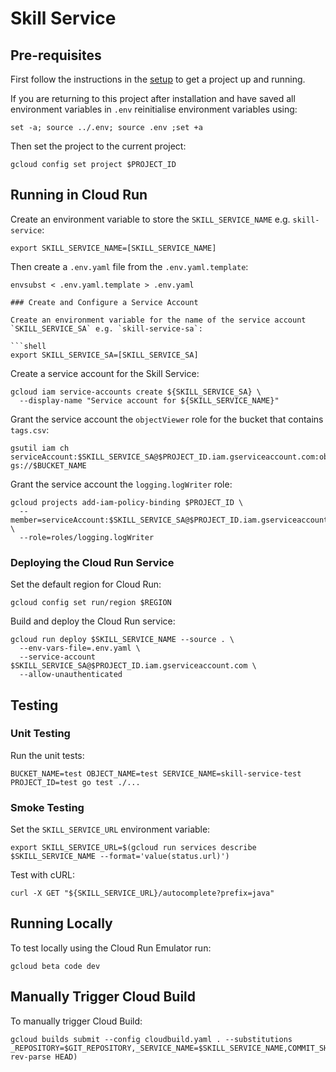 # Skill Service

## Pre-requisites

First follow the instructions in the [setup](../setup/README.md) to get a project up and running.

If you are returning to this project after installation and have saved all environment variables in `.env` reinitialise environment variables using:

```shell
set -a; source ../.env; source .env ;set +a
```

Then set the project to the current project:

```shell
gcloud config set project $PROJECT_ID
```

## Running in Cloud Run

Create an environment variable to store the `SKILL_SERVICE_NAME` e.g. `skill-service`:

```shell
export SKILL_SERVICE_NAME=[SKILL_SERVICE_NAME]
```

Then create a `.env.yaml` file from the `.env.yaml.template`:

```shell
envsubst < .env.yaml.template > .env.yaml

### Create and Configure a Service Account

Create an environment variable for the name of the service account `SKILL_SERVICE_SA` e.g. `skill-service-sa`:

```shell
export SKILL_SERVICE_SA=[SKILL_SERVICE_SA]
```

Create a service account for the Skill Service:

```shell
gcloud iam service-accounts create ${SKILL_SERVICE_SA} \
  --display-name "Service account for ${SKILL_SERVICE_NAME}"
```

Grant the service account the `objectViewer` role for the bucket that contains `tags.csv`:

```shell
gsutil iam ch serviceAccount:$SKILL_SERVICE_SA@$PROJECT_ID.iam.gserviceaccount.com:objectViewer gs://$BUCKET_NAME
```

Grant the service account the `logging.logWriter` role:

```shell
gcloud projects add-iam-policy-binding $PROJECT_ID \
  --member=serviceAccount:$SKILL_SERVICE_SA@$PROJECT_ID.iam.gserviceaccount.com \
  --role=roles/logging.logWriter
```

### Deploying the Cloud Run Service

Set the default region for Cloud Run:

```shell
gcloud config set run/region $REGION
```

Build and deploy the Cloud Run service:

```shell
gcloud run deploy $SKILL_SERVICE_NAME --source . \
  --env-vars-file=.env.yaml \
  --service-account $SKILL_SERVICE_SA@$PROJECT_ID.iam.gserviceaccount.com \
  --allow-unauthenticated
```

## Testing

### Unit Testing

Run the unit tests:

```shell
BUCKET_NAME=test OBJECT_NAME=test SERVICE_NAME=skill-service-test PROJECT_ID=test go test ./...
```

### Smoke Testing

Set the `SKILL_SERVICE_URL` environment variable:

```shell
export SKILL_SERVICE_URL=$(gcloud run services describe $SKILL_SERVICE_NAME --format='value(status.url)')
```

Test with cURL:

```shell
curl -X GET "${SKILL_SERVICE_URL}/autocomplete?prefix=java"
```

## Running Locally

To test locally using the Cloud Run Emulator run:

```shell
gcloud beta code dev
```

## Manually Trigger Cloud Build

To manually trigger Cloud Build:

```shell
gcloud builds submit --config cloudbuild.yaml . --substitutions _REPOSITORY=$GIT_REPOSITORY,_SERVICE_NAME=$SKILL_SERVICE_NAME,COMMIT_SHA=$(git rev-parse HEAD)
```
